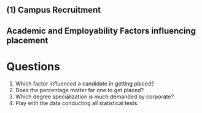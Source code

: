 ## (1) Campus Recruitment
## Academic and Employability Factors influencing placement 
# Questions
1. Which factor influenced a candidate in getting placed?
2. Does the percentage matter for one to get placed?
3. Which degree specialization is much demanded by corporate?
4. Play with the data conducting all statistical tests.
